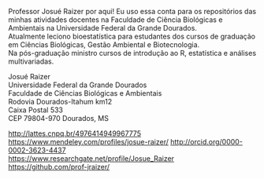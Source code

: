 Professor Josué Raizer por aqui! 
Eu uso essa conta para os repositórios das minhas atividades docentes na Faculdade de Ciência Biológicas e Ambientais na Universidade Federal da Grande Dourados.  
Atualmente leciono bioestatística para estudantes dos cursos de graduação em Ciências Biológicas, Gestão Ambiental e Biotecnologia.  
Na pós-graduação ministro cursos de introdução ao R, estatística e análises multivariadas.  

Josué Raizer  
Universidade Federal da Grande Dourados  
Faculdade de Ciências Biológicas e Ambientais  
Rodovia Dourados-Itahum km12  
Caixa Postal 533  
CEP 79804-970 Dourados, MS  

http://lattes.cnpq.br/4976414949967775  
https://www.mendeley.com/profiles/josue-raizer/
http://orcid.org/0000-0002-3623-4437  
https://www.researchgate.net/profile/Josue_Raizer  
https://github.com/prof-jraizer/

<!---
prof-jraizer/prof-jraizer is a ✨ special ✨ repository because its `README.md` (this file) appears on your GitHub profile.
You can click the Preview link to take a look at your changes.
--->
